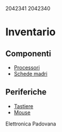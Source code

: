 2042341
2042340

# Inventario

## Componenti
- [Processori](./componenti/processori.md)
- [Schede madri](./componenti/schede_madri.md)

## Periferiche
- [Tastiere](./periferiche/tastiere.md)
- [Mouse](./periferiche/mouse.md)

Elettronica Padovana